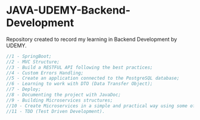 # JAVA-UDEMY-Backend-Development
Repository created to record my learning in Backend Development by UDEMY.

```java
//1 - SpringBoot;
//2 - MVC Structure;
//3 - Build a RESTFUL API following the best practices;
//4 - Custom Errors Handling;
//5 - Create an application connected to the PostgreSQL database;
//6 - Learning to work with DTO (Data Transfer Object);
//7 - Deploy;
//8 - Documenting the project with JavaDoc;
//9 - Building Microservices structures;
//10 - Create Microservices in a simple and practical way using some of the best technologies on the market;
//11 - TDD (Test Driven Development).
```
